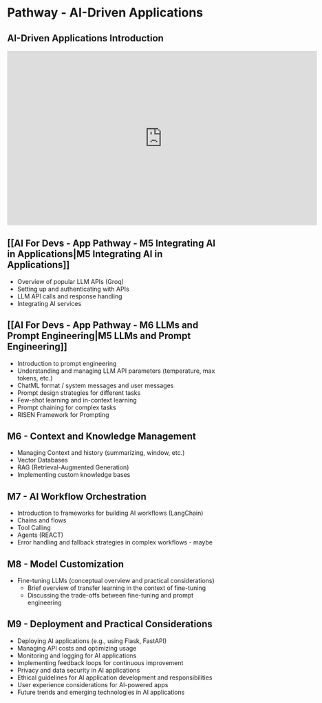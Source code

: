 # Pathway - AI-Driven Applications

## AI-Driven Applications Introduction
<iframe src="https://share.descript.com/embed/iRrUJSjOOnz" width="720" height="405" frameborder="0" allowfullscreen></iframe>

## [[AI For Devs - App Pathway - M5 Integrating AI in Applications|M5 Integrating AI in Applications]]
- Overview of popular LLM APIs (Groq)
- Setting up and authenticating with APIs
- LLM API calls and response handling
- Integrating AI services

## [[AI For Devs - App Pathway - M6 LLMs and Prompt Engineering|M5 LLMs and Prompt Engineering]]
- Introduction to prompt engineering
- Understanding and managing LLM API parameters (temperature, max tokens, etc.)
- ChatML format / system messages and user messages
- Prompt design strategies for different tasks
- Few-shot learning and in-context learning
- Prompt chaining for complex tasks
- RISEN Framework for Prompting

## M6 - Context and Knowledge Management
- Managing Context and history (summarizing, window, etc.)
- Vector Databases
- RAG (Retrieval-Augmented Generation)
- Implementing custom knowledge bases

## M7 - AI Workflow Orchestration
- Introduction to frameworks for building AI workflows (LangChain)
- Chains and flows
- Tool Calling
- Agents (REACT)
- Error handling and fallback strategies in complex workflows - maybe

## M8 - Model Customization
- Fine-tuning LLMs (conceptual overview and practical considerations)
	- Brief overview of transfer learning in the context of fine-tuning
	- Discussing the trade-offs between fine-tuning and prompt engineering

## M9 - Deployment and Practical Considerations
- Deploying AI applications (e.g., using Flask, FastAPI)
- Managing API costs and optimizing usage
- Monitoring and logging for AI applications
- Implementing feedback loops for continuous improvement
- Privacy and data security in AI applications
- Ethical guidelines for AI application development and responsibilities
- User experience considerations for AI-powered apps
- Future trends and emerging technologies in AI applications




